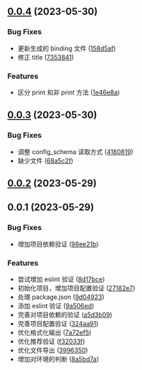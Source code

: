 ## [0.0.4](https://github.com/NervJS/taro-doctor/compare/0.0.3...0.0.4) (2023-05-30)


### Bug Fixes

* 更新生成的 binding 文件 ([158d5af](https://github.com/NervJS/taro-doctor/commit/158d5af3580e138ac317a932c0ef862ac6c149f6))
* 修正 title ([7353841](https://github.com/NervJS/taro-doctor/commit/735384161ee2d09ae85be153faaa2131de0d2957))


### Features

* 区分 print 和非 print 方法 ([1e46e8a](https://github.com/NervJS/taro-doctor/commit/1e46e8a6c5cd2b4a3655b14c4aebd033039bd69f))



## [0.0.3](https://github.com/NervJS/taro-doctor/compare/0.0.2...0.0.3) (2023-05-30)

### Bug Fixes

- 调整 config_schema 读取方式 ([4180819](https://github.com/NervJS/taro-doctor/commit/4180819c50e2bca5644cc012223df68125752942))
- 缺少文件 ([68a5c2f](https://github.com/NervJS/taro-doctor/commit/68a5c2f0757a2acb32f91076db2a26e681c79edb))

## [0.0.2](https://github.com/NervJS/taro-doctor/compare/0.0.1...0.0.2) (2023-05-29)

## 0.0.1 (2023-05-29)

### Bug Fixes

- 增加项目依赖验证 ([98ee21b](https://github.com/NervJS/taro-doctor/commit/98ee21b38a09291fc0c665c7342d25cb87bc0c42))

### Features

- 尝试增加 eslint 验证 ([8d17bce](https://github.com/NervJS/taro-doctor/commit/8d17bce630f3afb8c5e0f7c30678954269fe3450))
- 初始化项目，增加项目配置验证 ([27182e7](https://github.com/NervJS/taro-doctor/commit/27182e7d6ffe92ed25b7cff2908dad3338a6f7f9))
- 处理 package.json ([9d04923](https://github.com/NervJS/taro-doctor/commit/9d049235b0de51fdb5ccc31abe2c46ebf0ef22cc))
- 添加 eslint 验证 ([9a506ed](https://github.com/NervJS/taro-doctor/commit/9a506ede8b81de8112d74f859d8c92ade9bbb381))
- 完善对项目依赖的验证 ([a5d3b09](https://github.com/NervJS/taro-doctor/commit/a5d3b091910607e47a5ab7a37e376719f4840921))
- 完善项目配置验证 ([324aa91](https://github.com/NervJS/taro-doctor/commit/324aa914eee8d5cf46501e764cc60de5e83fb4b2))
- 优化格式化输出 ([7a72ef5](https://github.com/NervJS/taro-doctor/commit/7a72ef52e0dd62e05e3112c294fabd401da726db))
- 优化推荐验证 ([f32033f](https://github.com/NervJS/taro-doctor/commit/f32033f48c01674c1f846d86eb72617a430e445c))
- 优化文件导出 ([3996350](https://github.com/NervJS/taro-doctor/commit/39963506cf4a41ec5b4c69ba59c6eed38fb05013))
- 增加对环境的判断 ([8a5bd7a](https://github.com/NervJS/taro-doctor/commit/8a5bd7a49eade182e686a67781df2a70c1056fe5))
